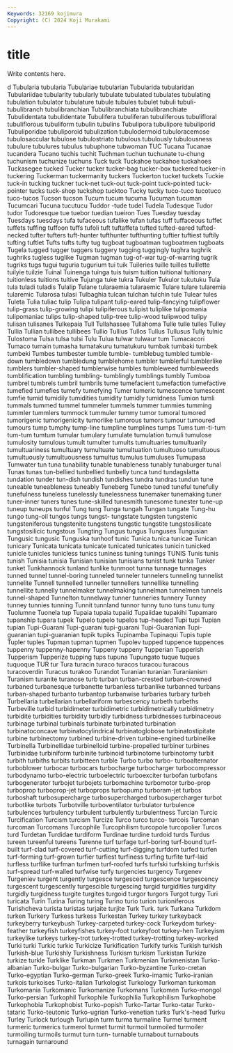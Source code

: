 ```yaml
---
Keywords: 32169 kojimura
Copyright: (C) 2024 Koji Murakami
---
```


# title

Write contents here.



d Tubularia tubularia
Tubulariae tubularian Tubularida tubularidan Tubulariidae tubularity tubularly tubulate tubulated tubulates
tubulating tubulation tubulator tubulature tubule tubules tubulet tubuli tubuli- tubulibranch
tubulibranchian Tubulibranchiata tubulibranchiate Tubulidentata tubulidentate Tubulifera tubuliferan tubuliferous tubulifloral tubuliflorous
tubuliform tubulin tubulins Tubulipora tubulipore tubuliporid Tubuliporidae tubuliporoid tubulization tubulodermoid
tubuloracemose tubulosaccular tubulose tubulostriato tubulous tubulously tubulousness tubulure tubulures tubulus
tubuphone tubwoman TUC Tucana Tucanae tucandera Tucano tuchis tuchit Tuchman
tuchun tuchunate tu-chung tuchunism tuchunize tuchuns Tuck tuck Tuckahoe tuckahoe
tuckahoes Tuckasegee tucked Tucker tucker tucker-bag tucker-box tuckered tucker-in tuckering
Tuckerman tuckermanity tuckers Tuckerton tucket tuckets Tuckie tuck-in tucking tuckner
tuck-net tuck-out tuck-point tuck-pointed tuck-pointer tucks tuck-shop tuckshop tucktoo Tucky
tucky tuco-tuco tucotuco tuco-tucos Tucson tucson Tucum tucum tucuma Tucuman
tucuman Tucumcari Tucuna tucutucu Tuddor -tude tudel Tudela Tudesque Tudor
tudor Tudoresque tue tuebor tuedian tueiron Tues Tuesday tuesday Tuesdays
tuesdays tufa tufaceous tufalike tufan tufas tuff tuffaceous tuffet tuffets
tuffing tuffoon tuffs tufoli tuft tuftaffeta tufted tufted-eared tufted-necked tufter
tufters tuft-hunter tufthunter tufthunting tuftier tuftiest tuftily tufting tuftlet Tufts
tufts tufty tug tugboat tugboatman tugboatmen tugboats Tugela tugged tugger
tuggers tuggery tugging tuggingly tughra tughrik tughriks tugless tuglike Tugman
tugman tug-of-war tug-of-warring tugrik tugriks tugs tugui tuguria tugurium tui
tuik Tuileries tuille tuilles tuillette tuilyie tuilzie Tuinal Tuinenga tuinga
tuis tuism tuition tuitional tuitionary tuitionless tuitions tuitive Tujunga tuke
tukra Tukuler Tukulor tukutuku Tula tula tuladi tuladis Tulalip Tulane
tularaemia tularaemic Tulare tulare tularemia tularemic Tularosa tulasi Tulbaghia tulcan
tulchan tulchin tule Tulear tules Tuleta Tulia tuliac tulip Tulipa
tulipant tulip-eared tulip-fancying tulipflower tulip-grass tulip-growing tulipi tulipiferous tulipist tuliplike
tulipomania tulipomaniac tulips tulip-shaped tulip-tree tulip-wood tulipwood tulipy tulisan tulisanes
Tulkepaia Tull Tullahassee Tullahoma Tulle tulle tulles Tulley Tullia Tullian
tullibee tullibees Tullio Tullius Tullos Tullus Tullusus Tully tulnic Tulostoma
Tulsa tulsa tulsi Tulu Tulua tulwar tulwaur tum Tumacacori Tumaco
tumain tumasha tumatakuru tumatukuru tumbak tumbaki tumbek tumbeki Tumbes tumbester
tumble tumble- tumblebug tumbled tumble-down tumbledown tumbledung tumblehome tumbler tumblerful
tumblerlike tumblers tumbler-shaped tumblerwise tumbles tumbleweed tumbleweeds tumblification tumbling tumbling-
tumblingly tumblings tumbly Tumboa tumbrel tumbrels tumbril tumbrils tume tumefacient
tumefaction tumefactive tumefied tumefies tumefy tumefying Tumer tumeric tumescence tumescent
tumfie tumid tumidily tumidities tumidity tumidly tumidness Tumion tumli tummals
tummed tummel tummeler tummels tummer tummies tumming tummler tummlers tummock
tummuler tummy tumor tumoral tumored tumorigenic tumorigenicity tumorlike tumorous tumors
tumour tumoured tumours tump tumphy tump-line tumpline tumplines tumps Tums
tum-ti-tum tum-tum tumtum tumular tumulary tumulate tumulation tumuli tumulose tumulosity
tumulous tumult tumulter tumults tumultuaries tumultuarily tumultuariness tumultuary tumultuate tumultuation
tumultuoso tumultuous tumultuously tumultuousness tumultus tumulus tumuluses Tumupasa Tumwater tun
tuna tunability tunable tunableness tunably tunaburger tunal Tunas tunas tun-bellied
tunbellied tunbelly tunca tund tundagslatta tundation tunder tun-dish tundish tundishes
tundra tundras tundun tune tuneable tuneableness tuneably Tuneberg Tunebo tuned
tuneful tunefully tunefulness tuneless tunelessly tunelessness tunemaker tunemaking tuner tuner-inner
tuners tunes tune-skilled tunesmith tunesome tunester tune-up tuneup tuneups tunful
Tung tung Tunga tungah Tungan tungate Tung-hu tungo tung-oil tungos
tungs tungst- tungstate tungsten tungstenic tungsteniferous tungstenite tungstens tungstic tungstite
tungstosilicate tungstosilicic tungstous Tungting Tungus tungus Tunguses Tungusian Tungusic tungusic
Tunguska tunhoof tunic Tunica tunica tunicae Tunican tunicary Tunicata tunicata
tunicate tunicated tunicates tunicin tunicked tunicle tunicles tunicless tunics tuniness
tuning tunings TUNIS Tunis tunis tunish Tunisia tunisia Tunisian tunisian
tunisians tunist tunk tunka Tunker tunket Tunkhannock tunland tunlike tunmoot
tunna tunnage tunnages tunned tunnel tunnel-boring tunneled tunneler tunnelers tunneling
tunnelist tunnelite Tunnell tunnelled tunneller tunnellers tunnellike tunnelling tunnellite tunnelly
tunnelmaker tunnelmaking tunnelman tunnelmen tunnels tunnel-shaped Tunnelton tunnelway tunner tunneries
tunnery Tunney tunney tunnies tunning Tunnit tunnland tunnor tunny tuno
tuns tunu tuny Tuolumne Tuonela tup Tupaia tupaia tupaiid Tupaiidae
tupakihi Tupamaro tupanship tupara tupek Tupelo tupelo tupelos tup-headed Tupi
tupi Tupian tupian Tupi-Guarani Tupi-guarani tupi-guarani Tupi-Guaranian Tupi-guaranian tupi-guaranian tupik
tupiks Tupinamba Tupinaqui Tupis tuple Tupler tuples Tupman tupman tupmen
Tupolev tupped tuppence tuppences tuppenny tuppenny-hapenny Tuppeny tuppeny Tupperian Tupperish
Tupperism Tupperize tupping tups tupuna Tupungato tuque tuques tuquoque TUR
tur Tura turacin turaco turacos turacou turacous turacoverdin Turacus turakoo
Turandot Turanian turanian Turanianism Turanism turanite turanose turb turban turban-crested
turban-crowned turbaned turbanesque turbanette turbanless turbanlike turbanned turbans turban-shaped turbanto
turbantop turbanwise turbaries turbary turbeh Turbellaria turbellarian turbellariform turbescency turbeth
turbeths Turbeville turbid turbidimeter turbidimetric turbidimetrically turbidimetry turbidite turbidities turbidity
turbidly turbidness turbidnesses turbinaceous turbinage turbinal turbinals turbinate turbinated turbination
turbinatoconcave turbinatocylindrical turbinatoglobose turbinatostipitate turbine turbinectomy turbined turbine-driven turbine-engined turbinelike
Turbinella Turbinellidae turbinelloid turbine-propelled turbiner turbines Turbinidae turbiniform turbinite turbinoid
turbinotome turbinotomy turbit turbith turbiths turbits turbitteen turble Turbo turbo
turbo- turboalternator turboblower turbocar turbocars turbocharge turbocharger turbocompressor turbodynamo turbo-electric
turboelectric turboexciter turbofan turbofans turbogenerator turbojet turbojets turbomachine turbomotor turbo-prop
turboprop turboprop-jet turboprops turbopump turboram-jet turbos turboshaft turbosupercharge turbosupercharged turbosupercharger
turbot turbotlike turbots Turbotville turboventilator turbulator turbulence turbulences turbulency turbulent
turbulently turbulentness Turcian Turcic Turcification Turcism turcism Turcize Turco turco
turco- turcois Turcoman turcoman Turcomans Turcophile Turcophilism turcopole turcopolier Turcos
turd Turdetan Turdidae turdiform Turdinae turdine turdoid turds Turdus tureen
tureenful tureens Turenne turf turfage turf-boring turf-bound turf-built turf-clad turf-covered
turf-cutting turf-digging turfdom turfed turfen turf-forming turf-grown turfier turfiest turfiness
turfing turfite turf-laid turfless turflike turfman turfmen turf-roofed turfs turfski
turfskiing turfskis turf-spread turf-walled turfwise turfy turgencies turgency Turgenev Turgeniev
turgent turgently turgesce turgesced turgescence turgescency turgescent turgescently turgescible turgescing
turgid turgidities turgidity turgidly turgidness turgite turgites turgoid turgor turgors
Turgot turgy Turi turicata Turin Turina Turing turing Turino turio
turion turioniferous Turishcheva turista turistas turjaite turjite Turk Turk. turk
Turkana Turkdom turken Turkery Turkess turkess Turkestan Turkey turkey turkeyback
turkeyberry turkeybush Turkey-carpeted turkey-cock Turkeydom turkey-feather turkeyfish turkeyfishes turkey-foot turkeyfoot
turkey-hen Turkeyism turkeylike turkeys turkey-trot turkey-trotted turkey-trotting turkey-worked Turki turki
Turkic turkic Turkicize Turkification Turkify turkis Turkish turkish Turkish-blue Turkishly
Turkishness Turkism turkism Turkistan Turkize turkize turkle Turklike Turkman Turkmen
Turkmenian Turkmenistan Turko-albanian Turko-bulgar Turko-bulgarian Turko-byzantine Turko-cretan Turko-egyptian Turko-german Turko-greek
Turko-imamic Turko-iranian turkois turkoises Turko-italian Turkologist Turkology Turkoman turkoman Turkomania
Turkomanic Turkomanize Turkomans Turkomen Turko-mongol Turko-persian Turkophil Turkophile Turkophilia Turkophilism
Turkophobe Turkophobia Turkophobist Turko-popish Turko-Tartar Turko-tatar Turko-tataric Turko-teutonic Turko-ugrian Turko-venetian
turks Turk's-head Turku Turley Turlock turlough Turlupin turm turma turmaline
Turmel turment turmeric turmerics turmerol turmet turmit turmoil turmoiled turmoiler
turmoiling turmoils turmut turn turn- turnable turnabout turnabouts turnagain turnaround
